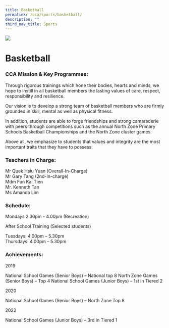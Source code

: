 ```yaml
---
title: Basketball
permalink: /cca/sports/basketball/
description: ""
third_nav_title: Sports
---
```

![](/images/CCA/bball%20s.jpg)

# **Basketball**

### CCA Mission & Key Programmes:

Through rigorous trainings which hone their bodies, hearts and minds, we hope to instill in all basketball members the lasting values of care, respect, responsibility and resilience. 

Our vision is to develop a strong team of basketball members who are firmly grounded in skill, mental as well as physical fitness.

In addition, students are able to forge friendships and strong camaraderie with peers through competitions such as the annual North Zone Primary Schools Basketball Championships and the North Zone cluster games.

Above all, we emphasize to students that values and integrity are the most important traits that they have to possess.

### Teachers in Charge:

Mr Quek Hsiu Yuan (Overall-In-Charge)  
Mr Gary Tang (2nd-In-charge)  
Mdm Fun Kai Tien  
Mr. Kenneth Tan  
Ms Amanda Lim

### Schedule:
Mondays 2.30pm - 4.00pm (Recreation)

After School Training (Selected students)

Tuesdays: 4.00pm – 5.30pm  
Thursdays: 4.00pm – 5.30pm

### Achievements:
2019

National School Games (Senior Boys) – National top 8
North Zone Games (Senior Boys) – Top 4
National School Games (Junior Boys) – 1st in Tiered 2

2020

National School Games (Senior Boys) – North Zone Top 8

2022

National School Games (Junior Boys) – 3rd in Tiered 1